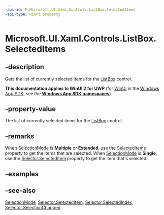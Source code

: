 ```yaml
---
-api-id: P:Microsoft.UI.Xaml.Controls.ListBox.SelectedItems
-api-type: winrt property
---
```


<!-- Property syntax
public Windows.Foundation.Collections.IVector<object> SelectedItems { get; }
-->

# Microsoft.UI.Xaml.Controls.ListBox.SelectedItems

## -description
Gets the list of currently selected items for the [ListBox](listbox.md) control.

**This documentation applies to WinUI 2 for UWP** (for [WinUI](/windows/apps/winui/winui3/) in the [Windows App SDK](/windows/apps/windows-app-sdk/), see the **[Windows App SDK namespaces](/windows/windows-app-sdk/api/winrt/)**).

## -property-value
The list of currently selected items for the [ListBox](listbox.md) control.

## -remarks
When [SelectionMode](listbox_selectionmode.md) is **Multiple** or **Extended**, use the [SelectedItems](listviewbase_selecteditems.md) property to get the items that are selected. When [SelectionMode](listbox_selectionmode.md) is **Single**, use the [Selector.SelectedItem](../microsoft.ui.xaml.controls.primitives/selector_selecteditem.md) property to get the item that's selected.

## -examples

## -see-also
[SelectionMode](listviewbase_selectionmode.md), [Selector.SelectedItem](../microsoft.ui.xaml.controls.primitives/selector_selecteditem.md), [Selector.SelectedIndex](../microsoft.ui.xaml.controls.primitives/selector_selectedindex.md), [Selector.SelectionChanged](../microsoft.ui.xaml.controls.primitives/selector_selectionchanged.md)
